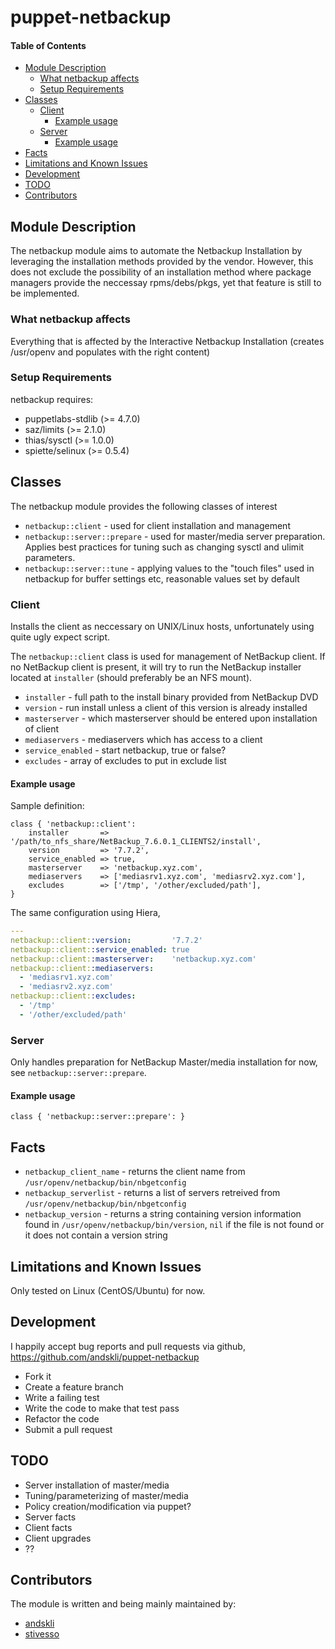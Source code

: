 # puppet-netbackup  

#### Table of Contents

- [Module Description](#module-description)
  * [What netbackup affects](#what-netbackup-affects)
  * [Setup Requirements](#setup-requirements)
- [Classes](#classes)
  * [Client](#client)
    + [Example usage](#example-usage)
  * [Server](#server)
    + [Example usage](#example-usage-1)
- [Facts](#facts)
- [Limitations and Known Issues](#limitations-and-known-issues)
- [Development](#development)
- [TODO](#todo)
- [Contributors](#contributors)

## Module Description

The netbackup module aims to automate the Netbackup Installation by leveraging the installation methods provided by the vendor.
However, this does not exclude the possibility of an installation method where package managers provide the neccessay rpms/debs/pkgs, yet that feature is still to be implemented.

### What netbackup affects

Everything that is affected by the Interactive Netbackup Installation (creates /usr/openv and populates with the right content)

### Setup Requirements

netbackup requires:  

- puppetlabs-stdlib (>= 4.7.0)
- saz/limits (>= 2.1.0)
- thias/sysctl (>= 1.0.0)
- spiette/selinux (>= 0.5.4)

## Classes

The netbackup module provides the following classes of interest

- `netbackup::client` - used for client installation and management
- `netbackup::server::prepare` - used for master/media server preparation. Applies best practices for tuning such as changing sysctl and ulimit parameters.
- `netbackup::server::tune` - applying values to the "touch files" used in netbackup for buffer settings etc, reasonable values set by default

### Client

Installs the client as neccessary on UNIX/Linux hosts, unfortunately using
quite ugly expect script.

The `netbackup::client` class is used for management of NetBackup
client. If no NetBackup client is present, it will try to run the NetBackup
installer located at `installer` (should preferably be an NFS mount).

- `installer` - full path to the install binary provided from NetBackup DVD
- `version` - run install unless a client of this version is already installed
- `masterserver` - which masterserver should be entered upon installation of client
- `mediaservers` - mediaservers which has access to a client
- `service_enabled` - start netbackup, true or false?
- `excludes` - array of excludes to put in exclude list

#### Example usage

Sample definition:

    class { 'netbackup::client':
        installer       => '/path/to_nfs_share/NetBackup_7.6.0.1_CLIENTS2/install',
        version         => '7.7.2',
        service_enabled => true,
        masterserver    => 'netbackup.xyz.com',
        mediaservers    => ['mediasrv1.xyz.com', 'mediasrv2.xyz.com'],
        excludes        => ['/tmp', '/other/excluded/path'],
    }

The same configuration using Hiera,

```yaml
---
netbackup::client::version:         '7.7.2'  
netbackup::client::service_enabled: true  
netbackup::client::masterserver:    'netbackup.xyz.com'
netbackup::client::mediaservers:
  - 'mediasrv1.xyz.com'
  - 'mediasrv2.xyz.com'
netbackup::client::excludes:
  - '/tmp'
  - '/other/excluded/path'
```

### Server

Only handles preparation for NetBackup Master/media installation for now, see `netbackup::server::prepare`.

#### Example usage

	class { 'netbackup::server::prepare': }


## Facts

- `netbackup_client_name` - returns the client name from `/usr/openv/netbackup/bin/nbgetconfig`
- `netbackup_serverlist` - returns a list of servers retreived from `/usr/openv/netbackup/bin/nbgetconfig`
- `netbackup_version` - returns a string containing version information found in `/usr/openv/netbackup/bin/version`, `nil` if the file is not found or it does not contain a version string

## Limitations and Known Issues

Only tested on Linux (CentOS/Ubuntu) for now.

## Development
I happily accept bug reports and pull requests via github,  
https://github.com/andskli/puppet-netbackup

- Fork it
- Create a feature branch
- Write a failing test
- Write the code to make that test pass
- Refactor the code
- Submit a pull request

## TODO

- Server installation of master/media
- Tuning/parameterizing of master/media
- Policy creation/modification via puppet?
- Server facts
- Client facts
- Client upgrades
- ??


## Contributors

The module is written and being mainly maintained by: 
- [andskli](https://github.com/andskli) 
- [stivesso](https://github.com/stivesso)

